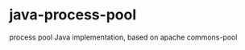 java-process-pool
=================

process pool Java implementation, based on apache commons-pool
